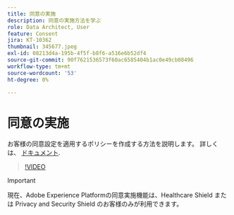```yaml
---
title: 同意の実施
description: 同意の実施方法を学ぶ
role: Data Architect, User
feature: Consent
jira: KT-10362
thumbnail: 345677.jpeg
exl-id: 08213d4a-195b-4f5f-b8f6-a516e6b52df4
source-git-commit: 90f7621536573f60ac6585404b1ac0e49cb08496
workflow-type: tm+mt
source-wordcount: '53'
ht-degree: 0%

---
```


# 同意の実施

お客様の同意設定を適用するポリシーを作成する方法を説明します。 詳しくは、 [ドキュメント](https://experienceleague.adobe.com/docs/experience-platform/data-governance/enforcement/auto-enforcement.html).

>[!VIDEO](https://video.tv.adobe.com/v/345677?quality=12&learn=on)

>[!IMPORTANT]
>
> 現在、Adobe Experience Platformの同意実施機能は、Healthcare Shield または Privacy and Security Shield のお客様のみが利用できます。
